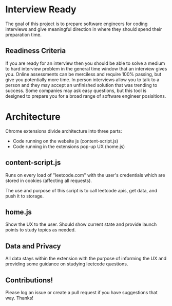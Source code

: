 # Interview Ready

The goal of this project is to prepare software engineers for coding interviews and give meaningful direction in where they should spend their preparation time.

## Readiness Criteria

If you are ready for an interview then you should be able to solve a medium to hard interview problem in the general time window that an interview gives you. Online assessments can be merciless and require 100% passing, but give you potentially more time. In person interviews allow you to talk to a person and they may accept an unfinished solution that was trending to success. Some companies may ask easy questions, but this tool is designed to prepare you for a broad range of software engineer posisitions.

# Architecture

Chrome extensions divide architecture into three parts:
- Code running on the website js (content-script.js)
- Code running in the extensions pop-up UX (home.js)

## content-script.js

Runs on every load of "leetcode.com" with the user's credentials which are stored in cookies (affecting all requests). 

The use and purpose of this script is to call leetcode apis, get data, and push it to storage.

## home.js

Show the UX to the user. Should show current state and provide launch points to study topics as needed.

## Data and Privacy

All data stays within the extension with the purpose of informing the UX and providing some guidance on studying leetcode questions.

## Contributions!

Please log an issue or create a pull request if you have suggestions that way. Thanks!